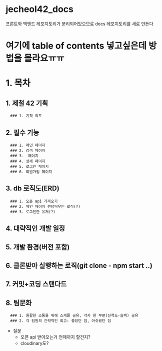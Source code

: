 # jecheol42_docs
프론트와 백엔드 레포지토리가 분리되어있으므로 docs 레포지토리를 새로 만든다

# 여기에 table of contents 넣고싶은데 방법을 몰라요ㅠㅠ

# 1. 목차
   ## 1. 제철 42 기획
      ### 1. 기획 의도
   ## 2. 필수 기능
      ### 1. 메인 페이지
      ### 2. 검색 페이지
      ### 3.  페이지
      ### 4. 상세 페이지
      ### 5. 로그인 페이지
      ### 6. 회원가입 페이지
   ## 3. db 로직도(ERD)
      ### 1. 오픈 api 가져오기
      ### 2. 메인 페이지 랜덤띄우는 로직(?)
      ### 3. 로그인한 유저(?)
   ## 4. 대략적인 개발 일정
   ## 5. 개발 환경(버전 포함)
   ## 6. 클론받아 실행하는 로직(git clone - npm start ..)
   ## 7. 커밋+코딩 스탠다드
   ## 8. 팀문화
      ### 1. 원활한 소통을 위해 스케쥴 공유, 각자 한 부분(진척도-슬랙) 공유
      ### 2. 각 팀원의 간략적인 회고: 좋았던 점, 아쉬웠던 점



- 질문
  - 오픈 api 받아오는거 언제까지 할건지?
  - cloudinary도?
